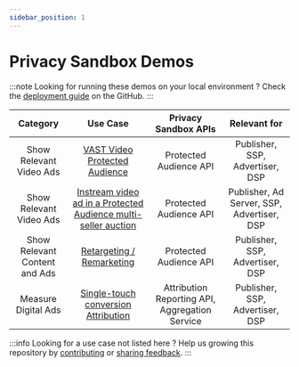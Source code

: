 ```yaml
---
sidebar_position: 1
---
```


# Privacy Sandbox Demos

:::note Looking for running these demos on your local environment ? Check the
[deployment guide](https://github.com/privacysandbox/privacy-sandbox-demos/blob/main/README.md) on the GitHub. :::

|         **Category**          |                                                     **Use Case**                                                     |            **Privacy Sandbox APIs**            |              **Relevant for**              |
| :---------------------------: | :------------------------------------------------------------------------------------------------------------------: | :--------------------------------------------: | :----------------------------------------: |
|    Show Relevant Video Ads    |                         [VAST Video Protected Audience](demos/vast-video-protected-audience)                         |             Protected Audience API             |      Publisher, SSP, Advertiser, DSP       |
|    Show Relevant Video Ads    | [Instream video ad in a Protected Audience multi-seller auction](demos/instream-video-ad-paapi-multi-seller-auction) |             Protected Audience API             | Publisher, Ad Server, SSP, Advertiser, DSP |
| Show Relevant Content and Ads |                              [Retargeting / Remarketing](demos/retargeting-remarketing)                              |             Protected Audience API             |      Publisher, SSP, Advertiser, DSP       |
|      Measure Digital Ads      |                   [Single-touch conversion Attribution](demos/single-touch-conversion-attribution)                   | Attribution Reporting API, Aggregation Service |      Publisher, SSP, Advertiser, DSP       |

:::info Looking for a use case not listed here ? Help us growing this repository by
[contributing](https://github.com/privacysandbox/privacy-sandbox-demos/tree/main/docs/contribute) or
[sharing feedback](https://github.com/privacysandbox/privacy-sandbox-demos/issues). :::
